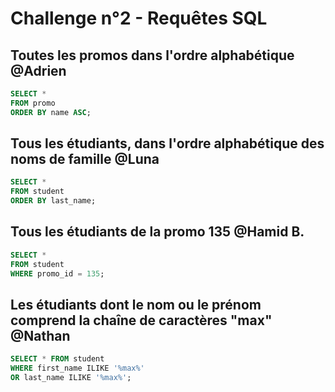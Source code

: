 # Challenge n°2 - Requêtes SQL

## Toutes les promos dans l'ordre alphabétique @Adrien

```sql
SELECT *
FROM promo
ORDER BY name ASC;
```

## Tous les étudiants, dans l'ordre alphabétique des noms de famille @Luna

```sql
SELECT *
FROM student
ORDER BY last_name;
```

## Tous les étudiants de la promo 135 @Hamid B.

```sql
SELECT *
FROM student
WHERE promo_id = 135;
```

## Les étudiants dont le nom ou le prénom comprend la chaîne de caractères "max" @Nathan

```sql
SELECT * FROM student
WHERE first_name ILIKE '%max%'
OR last_name ILIKE '%max%';
```
